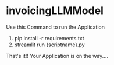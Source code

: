 # invoicingLLMModel
Use this Command to run the Application

1. pip install -r requirements.txt
2. streamlit run {scriptname}.py

That's it!! Your Application is on the way....